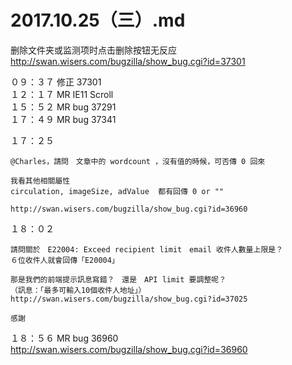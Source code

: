 # 2017.10.25（三）.md

删除文件夹或监测项时点击删除按钮无反应  
http://swan.wisers.com/bugzilla/show_bug.cgi?id=37301  

０９：３７ 修正 37301  
１２：１７ MR IE11 Scroll  
１５：５２ MR bug 37291  
１７：４９ MR bug 37341  

１７：２５  
```
@Charles，請問　文章中的 wordcount ，沒有值的時候，可否傳 0 回來

我看其他相關屬性
circulation, imageSize, adValue  都有回傳 0 or ""

http://swan.wisers.com/bugzilla/show_bug.cgi?id=36960
```
１８：０２  
```
請問關於　E22004: Exceed recipient limit　email 收件人數量上限是？
６位收件人就會回傳「E20004」

那是我們的前端提示訊息寫錯？　還是　API limit 要調整呢？
（訊息：「最多可輸入10個收件人地址」）
http://swan.wisers.com/bugzilla/show_bug.cgi?id=37025

感謝
```

１８：５６ MR bug 36960  
http://swan.wisers.com/bugzilla/show_bug.cgi?id=36960

